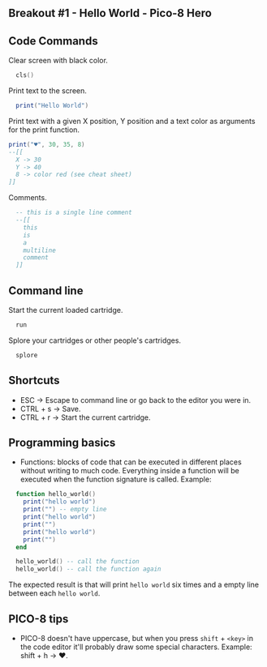 ## Breakout #1 - Hello World - Pico-8 Hero

## **Code Commands**

Clear screen with black color.
```lua
  cls()
```

Print text to the screen.
```lua
  print("Hello World")
```

Print text with a given X position, Y position and a text color as arguments for the print function.
  ```lua
  print("♥", 30, 35, 8)
  --[[
    X -> 30
    Y -> 40
    8 -> color red (see cheat sheet)
  ]]
```

Comments.
```lua
  -- this is a single line comment
  --[[
    this 
    is
    a 
    multiline
    comment
  ]]
```

## **Command line**

Start the current loaded cartridge.
```zsh
  run
```

Splore your cartridges or other people's cartridges.
```zsh
  splore
```

## **Shortcuts**
- ESC -> Escape to command line or go back to the editor you were in.
- CTRL + s -> Save.
- CTRL + r -> Start the current cartridge.

## **Programming basics**

- Functions: blocks of code that can be executed in different places without
writing to much code. Everything inside a function will be executed when the function
signature is called. Example:
```lua
  function hello_world()
    print("hello world")
    print("") -- empty line
    print("hello world")
    print("")
    print("hello world")
    print("")
  end

  hello_world() -- call the function
  hello_world() -- call the function again
```
The expected result is that will print `hello world` six times and a empty line between each `hello world`.

## **PICO-8 tips**

- PICO-8 doesn't have uppercase, but when you press `shift` + `<key>` in the code editor 
it'll probably draw some special characters. Example: shift + h -> ♥.